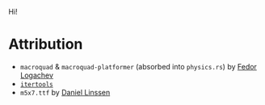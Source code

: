 Hi!

# Attribution
- `macroquad` & `macroquad-platformer` (absorbed into `physics.rs`) by [Fedor Logachev](https://github.com/not-fl3)
- [`itertools`](https://github.com/rust-itertools/itertools)
- `m5x7.ttf` by [Daniel Linssen](https://managore.itch.io/m5x7)
